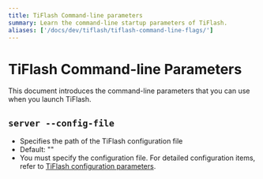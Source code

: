 ```yaml
---
title: TiFlash Command-line parameters
summary: Learn the command-line startup parameters of TiFlash.
aliases: ['/docs/dev/tiflash/tiflash-command-line-flags/']
---
```


# TiFlash Command-line Parameters

This document introduces the command-line parameters that you can use when you launch TiFlash.

## `server --config-file`

+ Specifies the path of the TiFlash configuration file
+ Default: ""
+ You must specify the configuration file. For detailed configuration items, refer to [TiFlash configuration parameters](/tiflash/tiflash-configuration.md).
